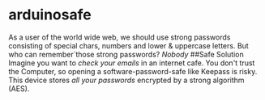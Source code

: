 # arduinosafe
As a user of the world wide web, we should use strong passwords consisting of
special chars, numbers and lower & uppercase letters. But who can remember´those
strong passwords? *Nobody*
##Safe Solution
Imagine you want to *check your emails* in an internet cafe. You don't trust the
Computer, so opening a software-password-safe like Keepass is risky. This device
stores *all your passwords* encrypted by a strong algorithm (AES).

